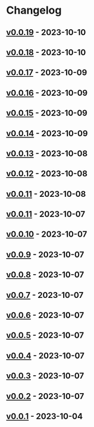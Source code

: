 # Changelog

## [v0.0.19](https://github.com/orangekame3/ghfetch/compare/v0.0.18...v0.0.19) - 2023-10-10

## [v0.0.18](https://github.com/orangekame3/ghfetch/compare/v0.0.17...v0.0.18) - 2023-10-10

## [v0.0.17](https://github.com/orangekame3/ghfetch/compare/v0.0.16...v0.0.17) - 2023-10-09

## [v0.0.16](https://github.com/orangekame3/ghfetch/compare/v0.0.15...v0.0.16) - 2023-10-09

## [v0.0.15](https://github.com/orangekame3/ghfetch/compare/v0.0.14...v0.0.15) - 2023-10-09

## [v0.0.14](https://github.com/orangekame3/ghfetch/compare/v0.0.13...v0.0.14) - 2023-10-09

## [v0.0.13](https://github.com/orangekame3/ghfetch/compare/v0.0.12...v0.0.13) - 2023-10-08

## [v0.0.12](https://github.com/orangekame3/ghfetch/compare/v0.0.11...v0.0.12) - 2023-10-08

## [v0.0.11](https://github.com/orangekame3/ghfetch/commits/v0.0.11) - 2023-10-08

## [v0.0.11](https://github.com/orangekame3/ghfetch/compare/v0.0.10...v0.0.11) - 2023-10-07

## [v0.0.10](https://github.com/orangekame3/ghfetch/compare/v0.0.9...v0.0.10) - 2023-10-07

## [v0.0.9](https://github.com/orangekame3/ghfetch/compare/v0.0.8...v0.0.9) - 2023-10-07

## [v0.0.8](https://github.com/orangekame3/ghfetch/compare/v0.0.7...v0.0.8) - 2023-10-07

## [v0.0.7](https://github.com/orangekame3/ghfetch/compare/v0.0.6...v0.0.7) - 2023-10-07

## [v0.0.6](https://github.com/orangekame3/ghfetch/compare/v0.0.5...v0.0.6) - 2023-10-07

## [v0.0.5](https://github.com/orangekame3/ghfetch/compare/v0.0.4...v0.0.5) - 2023-10-07

## [v0.0.4](https://github.com/orangekame3/ghfetch/compare/v0.0.3...v0.0.4) - 2023-10-07

## [v0.0.3](https://github.com/orangekame3/ghfetch/compare/v0.0.2...v0.0.3) - 2023-10-07

## [v0.0.2](https://github.com/orangekame3/ghfetch/compare/v0.0.1...v0.0.2) - 2023-10-07

## [v0.0.1](https://github.com/orangekame3/ghfetch/commits/v0.0.1) - 2023-10-04
